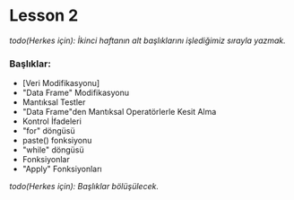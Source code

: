 # Lesson 2

_todo(Herkes için): İkinci haftanın alt başlıklarını işlediğimiz sırayla yazmak._

### Başlıklar: 
* [Veri Modifikasyonu]
* "Data Frame" Modifikasyonu
* Mantıksal Testler
* "Data Frame"den Mantıksal Operatörlerle Kesit Alma
* Kontrol İfadeleri
* "for" döngüsü
* paste() fonksiyonu
* "while" döngüsü
* Fonksiyonlar
* "Apply" Fonksiyonları

_todo(Herkes için): Başlıklar bölüşülecek._
